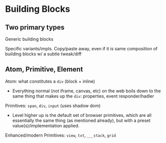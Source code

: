 # Building Blocks

## Two primary types

Generic building blocks

Specific variants/impls. Copy/paste away, even if it is same composition of building blocks w/ a subtle tweak/diff

## Atom, Primitive, Element

Atom: what constitutes a `div` (block + inline)

- Everything normal (not iframe, canvas, etc) on the web boils down to the same thing that makes up the `div`: properties, event responder/hadler

Primitives: `span`, `div`, `input` (uses shadow dom)

- Level higher up is the default set of browser primitives, which are all essentially the same thing (as mentioned already), but with a preset value(s)/implementation applied.

Enhanced/modern Primitives: `view`, `txt`, `___stack`, `grid`
